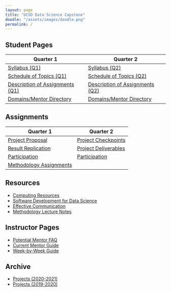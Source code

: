 ```yaml
---
layout: page
title: "UCSD Data Science Capstone"
doodle: "/assets/images/doodle.png"
permalink: /
---
```


## Student Pages

|Quarter 1|Quarter 2|
|---|---|
|[Syllabus (Q1)](/student/quarter-1-syllabus)|[Syllabus (Q2)](/student/quarter-2-syllabus)|
|[Schedule of Topics (Q1)](/student/quarter-1-schedule)|[Schedule of Topics (Q2)](/student/quarter-2-schedule)|
|[Description of Assignments (Q1)](/student/quarter-1-assignment-descriptions)|[Description of Assignments (Q2)](/student/quarter-2-assignment-descriptions)|
|[Domains/Mentor Directory](/student/quarter-1-domains)|[Domains/Mentor Directory](/student/quarter-2-domains)|

## Assignments

|Quarter 1|Quarter 2|
|---|---|
|[Project Proposal](/assignments/quarter-1-project-proposal)|[Project Checkpoints](/assignments/quarter-2-checkpoints)|
|[Result Replication](/assignments/quarter-1-replication)|[Project Deliverables](/assignments/quarter-2-project)|
|[Participation](/assignments/quarter-2-participation)|[Participation](/assignments/quarter-2-participation)|
|[Methodology Assignments](/assignments/quarter-1-methodology)||

## Resources
* [Computing Resources](/resources/computing)
* [Software Development for Data Science](/resources/swdev)
* [Effective Communication](/resources/communication)
* [Methodology Lecture Notes](/resources/lecture_notes)

## Instructor Pages
* [Potential Mentor FAQ](/instructor/faq)
* [Current Mentor Guide](/instructor/current)
* [Week-by-Week Guide](/instructor/week-by-week)

## Archive
* [Projects (2020-2021)](https://dsc-capstone.github.io/projects-2020-2021/)
* [Projects (2019-2020)](https://dsc-capstone.github.io/projects-2019-2020/)
